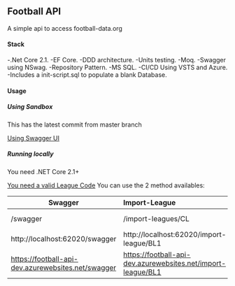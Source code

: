 ## Football API
A simple api to access football-data.org

#### Stack
-.Net Core 2.1.
-EF Core. 
-DDD architecture.
-Units testing.
-Moq.
-Swagger using NSwag.
-Repository Pattern.
-MS SQL.
-CI/CD Using VSTS and Azure.
-Includes a init-script.sql to populate a blank Database.

#### Usage

##### Using Sandbox 

This has the latest commit from master branch

[Using Swagger UI](https://football-api-dev.azurewebsites.net/swagger)


##### Running locally

You need .NET Core 2.1+

[You need a valid League Code](http://www.football-data.org/docs/v1/index.html#league_codes) You can use the 2 method availables:




| Swagger | Import-League | Total-Players | Clean UP | 
| ------- |:-----------|:-----------------:|:-----------------:|
| /swagger | /import-leagues/CL | /import-leagues/total-players/CL |/import-leagues/clean-up
| http://localhost:62020/swagger | http://localhost:62020/import-league/BL1 | http://localhost:62020/import-league/total-players/BL1 |http://localhost:62020/import-league/clean-up | 
| https://football-api-dev.azurewebsites.net/swagger | https://football-api-dev.azurewebsites.net/import-league/BL1 | https://football-api-dev.azurewebsites.net/import-league/total-players/BL1 | https://football-api-dev.azurewebsites.net/import-league/clean-up | 

